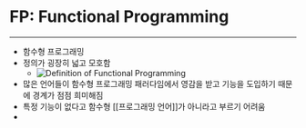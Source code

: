 # FP: Functional Programming
---
- 함수형 프로그래밍
- 정의가 굉장히 넓고 모호함
	- ![Definition of Functional Programming](https://publish-01.obsidian.md/access/a20d73e285b8e200f91bc4cc3e22140a/notes/assets/definition-of-functional-programming.png)
- 많은 언어들이 함수형 프로그래밍 패러다임에서 영감을 받고 기능을 도입하기 때문에 경계가 점점 희미해짐
- 특정 기능이 없다고 함수형 [[프로그래밍 언어]]가 아니라고 부르기 어려움
- 